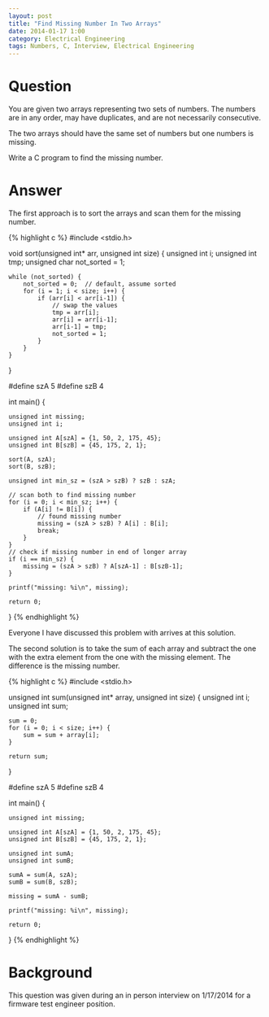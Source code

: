 ```yaml
---
layout: post
title: "Find Missing Number In Two Arrays"
date: 2014-01-17 1:00
category: Electrical Engineering
tags: Numbers, C, Interview, Electrical Engineering
---
```


# Question

You are given two arrays representing two sets of numbers.
The numbers are in any order, may have duplicates, and are
not necessarily consecutive.

The two arrays should have the same set of numbers but one
numbers is missing.

Write a C program to find the missing number.

# Answer

The first approach is to sort the arrays and scan them for
the missing number.

{% highlight c %}
#include <stdio.h>

void sort(unsigned int* arr, unsigned int size) {
    unsigned int i;
    unsigned int tmp;
    unsigned char not_sorted = 1;

    while (not_sorted) {
        not_sorted = 0;  // default, assume sorted
        for (i = 1; i < size; i++) {
            if (arr[i] < arr[i-1]) {
                // swap the values
                tmp = arr[i];
                arr[i] = arr[i-1];
                arr[i-1] = tmp;
                not_sorted = 1;
            }
        }
    }
}

#define szA 5
#define szB 4

int main() {

    unsigned int missing;
    unsigned int i;

    unsigned int A[szA] = {1, 50, 2, 175, 45};
    unsigned int B[szB] = {45, 175, 2, 1};

    sort(A, szA);
    sort(B, szB);

    unsigned int min_sz = (szA > szB) ? szB : szA;

    // scan both to find missing number
    for (i = 0; i < min_sz; i++) {
        if (A[i] != B[i]) {
            // found missing number
            missing = (szA > szB) ? A[i] : B[i];
            break;
        }
    }
    // check if missing number in end of longer array
    if (i == min_sz) {
        missing = (szA > szB) ? A[szA-1] : B[szB-1];
    }

    printf("missing: %i\n", missing);

    return 0;
}
{% endhighlight %}

Everyone I have discussed this problem with arrives at this solution.

The second solution is to take the sum of each array and subtract
the one with the extra element from the one with the missing
element.  The difference is the missing number.

{% highlight c %}
#include <stdio.h>

unsigned int sum(unsigned int* array, unsigned int size) {
	unsigned int i;
	unsigned int sum;

	sum = 0;
	for (i = 0; i < size; i++) {
		sum = sum + array[i];	
	}

	return sum;
}

#define szA 5
#define szB 4

int main() {

	unsigned int missing;

	unsigned int A[szA] = {1, 50, 2, 175, 45};
	unsigned int B[szB] = {45, 175, 2, 1};

	unsigned int sumA;	
	unsigned int sumB;	

	sumA = sum(A, szA);
	sumB = sum(B, szB);

	missing = sumA - sumB;

	printf("missing: %i\n", missing);

	return 0;
}
{% endhighlight %}

# Background

This question was given during an in person interview on 1/17/2014 for
a firmware test engineer position.
